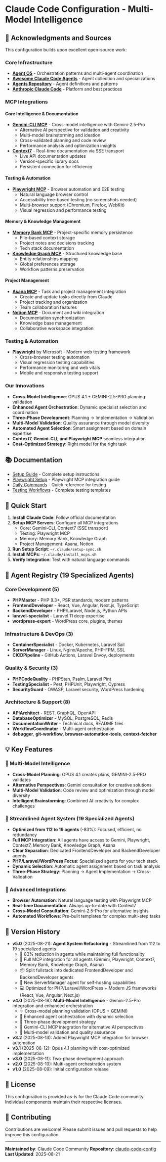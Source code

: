 # Claude Code Configuration - Multi-Model Intelligence

## 🙏 Acknowledgments and Sources

This configuration builds upon excellent open-source work:

### Core Infrastructure
- **[Agent OS](https://github.com/buildermethods/agent-os)** - Orchestration patterns and multi-agent coordination
- **[Awesome Claude Code Agents](https://github.com/hesreallyhim/awesome-claude-code-agents)** - Agent collection and specializations
- **[Agents Repository](https://github.com/wshobson/agents)** - Agent definitions and patterns
- **[Anthropic Claude Code](https://docs.anthropic.com/claude-code)** - Platform and best practices

### MCP Integrations

#### Core Intelligence & Documentation
- **[Gemini-CLI MCP](https://github.com/gemini-cli/mcp-tools)** - Cross-model intelligence with Gemini-2.5-Pro
  - Alternative AI perspective for validation and creativity
  - Multi-model brainstorming and ideation
  - Cross-validated planning and code review
  - Performance analysis and optimization insights
- **[Context7](https://context7.com)** - Real-time documentation via SSE transport
  - Live API documentation updates
  - Version-specific library docs
  - Persistent connection for efficiency

#### Testing & Automation
- **[Playwright MCP](https://github.com/microsoft/playwright-mcp)** - Browser automation and E2E testing
  - Natural language browser control
  - Accessibility tree-based testing (no screenshots needed)
  - Multi-browser support (Chromium, Firefox, WebKit)
  - Visual regression and performance testing

#### Memory & Knowledge Management
- **[Memory Bank MCP](https://github.com/allpepper/memory-bank-mcp)** - Project-specific memory persistence
  - File-based context storage
  - Project notes and decisions tracking
  - Tech stack documentation
- **[Knowledge Graph MCP](https://github.com/knowledge-graph/mcp)** - Structured knowledge base
  - Entity relationships mapping
  - Global preferences storage
  - Workflow patterns preservation

#### Project Management
- **[Asana MCP](https://github.com/asana/mcp)** - Task and project management integration
  - Create and update tasks directly from Claude
  - Project tracking and organization
  - Team collaboration features
- **[Notion MCP](https://github.com/notionhq/notion-mcp)** - Document and wiki integration
  - Documentation synchronization
  - Knowledge base management
  - Collaborative workspace integration

### Testing & Automation
- **[Playwright](https://playwright.dev)** by Microsoft - Modern web testing framework
  - Cross-browser testing automation
  - Visual regression testing capabilities
  - Performance monitoring and web vitals
  - Mobile and responsive testing support

### Our Innovations
- **Cross-Model Intelligence**: OPUS 4.1 + GEMINI-2.5-PRO planning validation
- **Enhanced Agent Orchestration**: Dynamic specialist selection and coordination
- **Three-Phase Development**: Planning → Implementation → Validation
- **Multi-Model Validation**: Quality assurance through model diversity
- **Automated Agent Selection**: Smart assignment based on domain expertise
- **Context7, Gemini-CLI, and Playwright MCP** seamless integration
- **Cost-Optimized Strategy**: Right model for the right task

## 📚 Documentation

- [Setup Guide](SETUP-GUIDE.md) - Complete setup instructions
- [Playwright Setup](mcp-playwright-setup.md) - Playwright MCP integration guide
- [Daily Commands](playwright-daily-commands.md) - Quick reference for testing
- [Testing Workflows](workflows/playwright-testing.md) - Complete testing templates

## 🚀 Quick Start

1. **Install Claude Code**: Follow official documentation
2. **Setup MCP Servers**: Configure all MCP integrations
   - Core: Gemini-CLI, Context7 (SSE transport)
   - Testing: Playwright MCP
   - Memory: Memory Bank, Knowledge Graph
   - Project Management: Asana, Notion
3. **Run Setup Script**: `~/.claude/setup-sync.sh`
4. **Install MCPs**: `~/.claude/install_mcps.sh`
5. **Verify Integration**: Test with natural language commands

## 🤖 Agent Registry (19 Specialized Agents)

### Core Development (5)
- **PHPMaster** - PHP 8.3+, PSR standards, modern patterns
- **FrontendDeveloper** - React, Vue, Angular, Next.js, TypeScript
- **BackendDeveloper** - PHP/Laravel, Node.js, Python APIs
- **laravel-specialist** - Laravel 11 deep expertise
- **wordpress-expert** - WordPress core, plugins, themes

### Infrastructure & DevOps (3)
- **ContainerSpecialist** - Docker, Kubernetes, Laravel Sail
- **ServerManager** - Linux, Nginx/Apache, PHP-FPM, SSL
- **CICDPipeline** - GitHub Actions, Laravel Envoy, deployments

### Quality & Security (3)
- **PHPCodeQuality** - PHPStan, Psalm, Laravel Pint
- **TestingSpecialist** - Pest, PHPUnit, Playwright, Cypress
- **SecurityGuard** - OWASP, Laravel security, WordPress hardening

### Architecture & Support (8)
- **APIArchitect** - REST, GraphQL, OpenAPI
- **DatabaseOptimizer** - MySQL, PostgreSQL, Redis
- **DocumentationWriter** - Technical docs, README files
- **WorkflowCoordinator** - Multi-agent orchestration
- **debugger**, **git-workflow**, **browser-automation-tools**, **context-fetcher**

## 💡 Key Features

### 🤖 Multi-Model Intelligence
- **Cross-Model Planning**: OPUS 4.1 creates plans, GEMINI-2.5-PRO validates
- **Alternative Perspectives**: Gemini consultation for creative solutions
- **Multi-Model Validation**: Code review and optimization through model diversity
- **Intelligent Brainstorming**: Combined AI creativity for complex challenges

### 🎯 Streamlined Agent System (19 Specialized Agents)
- **Optimized from 112 to 19 agents** (-83%): Focused, efficient, no redundancy
- **Full MCP Integration**: All agents have access to Gemini, Playwright, Context7, Memory Bank, Knowledge Graph, Asana
- **Clear Separation**: Dedicated FrontendDeveloper and BackendDeveloper agents
- **PHP/Laravel/WordPress Focus**: Specialized agents for your tech stack
- **Dynamic Selection**: Automatic agent assignment based on task analysis
- **Three-Phase Strategy**: Planning → Agent Implementation → Cross-Validation

### 🔧 Advanced Integrations
- **Browser Automation**: Natural language testing with Playwright MCP
- **Real-time Documentation**: Always up-to-date with Context7
- **Cross-Model Consultation**: Gemini-2.5-Pro for alternative insights
- **Automated Workflows**: Pre-built templates for complex multi-step tasks

## 🔄 Version History

- **v5.0** (2025-08-21): **Agent System Refactoring** - Streamlined from 112 to 19 specialized agents
  - 🎯 83% reduction in agents while maintaining full functionality
  - 🔧 Full MCP integration for all agents (Gemini, Playwright, Context7, Memory Bank, Knowledge Graph, Asana)
  - 📦 Split fullstack into dedicated FrontendDeveloper and BackendDeveloper agents
  - 🚀 New ServerManager agent for self-hosting capabilities
  - 💻 Optimized for PHP/Laravel/WordPress + Modern JS frameworks (React, Vue, Angular, Next.js)
- **v4.0** (2025-08-18): **Multi-Model Intelligence** - Gemini-2.5-Pro integration and enhanced orchestration
  - ✨ Cross-model planning validation (OPUS + GEMINI)
  - 🎯 Enhanced agent orchestration with dynamic selection
  - 🤖 Three-phase development strategy
  - 🔗 Gemini-CLI MCP integration for alternative AI perspectives
  - 🚀 Multi-model validation and quality assurance
- **v3.2** (2025-08-13): Added Playwright MCP integration for browser automation
- **v3.1** (2025-08-12): Opus 4.1 planning with cost-optimized implementation
- **v3.0** (2025-08-11): Two-phase development approach
- **v2.0** (2025-08-10): Multi-agent orchestration system
- **v1.0** (2025-08-09): Initial configuration release

## 📝 License

This configuration is provided as-is for the Claude Code community. Individual components maintain their respective licenses.

## 🤝 Contributing

Contributions are welcome! Please submit issues and pull requests to help improve this configuration.

---

**Maintained by**: Claude Code Community
**Repository**: [claude-code-config](https://github.com/lushanoperera/claude-code.git)
**Last Updated**: 2025-08-21